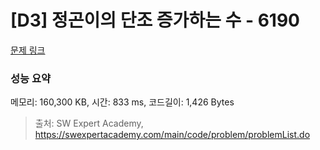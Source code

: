 # [D3] 정곤이의 단조 증가하는 수 - 6190 

[문제 링크](https://swexpertacademy.com/main/code/problem/problemDetail.do?contestProbId=AWcPjEuKAFgDFAU4) 

### 성능 요약

메모리: 160,300 KB, 시간: 833 ms, 코드길이: 1,426 Bytes



> 출처: SW Expert Academy, https://swexpertacademy.com/main/code/problem/problemList.do
